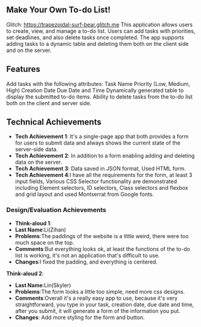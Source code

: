 
## Make Your Own To-do List!
Glitch: https://trapezoidal-surf-bear.glitch.me
This application allows users to create, view, and manage a to-do list. Users can add tasks with priorities, set deadlines, and also delete tasks once completed. The app supports adding tasks to a dynamic table and deleting them both on the client side and on the server.

## Features
Add tasks with the following attributes:
Task Name
Priority (Low, Medium, High)
Creation Date
Due Date and Time
Dynamically generated table to display the submitted to-do items.
Ability to delete tasks from the to-do list both on the client and server side.

## Technical Achievements
- **Tech Achievement 1**: It's a single-page app that both provides a form for users to submit data and always shows the current state of the server-side data.
- **Tech Achievement 2**: In addition to a form enabling adding and deleting data on the server.
- **Tech Achievement 3**: Data saved in JSON format, Used HTML form. 
- **Tech Achievement 4**:I have all the requirements for the form, at least 3 input fields, Various CSS Selector functionality are demonstrated including Element selectors, ID selectors, Class selectors and flexbox and grid layout and used Montserrat from Google fonts. 

### Design/Evaluation Achievements
- **Think-aloud 1**: 
- **Last Name**:Li(Zihan)
- **Problems**:The paddings of the website is a little weird, there were too much space on the top.
- **Comments**:But everything looks ok, at least the functions of the to-do list is working, it's not an application that's difficult to use.
- **Changes**:I fixed the padding, and everything is centered.


**Think-aloud 2**:
- **Last Name**:Lin(Skyler)
- **Problems**:The form looks a little too simple, need more css designs.
- **Comments**:Overall it's a really easy app to use, because it's very straightforward, you type in your task, creation date, due date and time, after you submit, it will generate a form of the information you put. 
- **Changes**: Add more styling for the form and button. 





